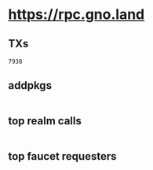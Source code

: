 # https://rpc.gno.land

## TXs
```
7938
```

## addpkgs
```
```

## top realm calls
```
```

## top faucet requesters
```
```


